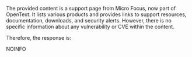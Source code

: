 The provided content is a support page from Micro Focus, now part of OpenText. It lists various products and provides links to support resources, documentation, downloads, and security alerts. However, there is no specific information about any vulnerability or CVE within the content.

Therefore, the response is:

NOINFO